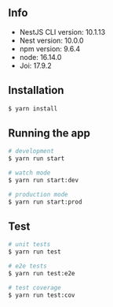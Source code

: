 
## Info

* NestJS CLI version: 10.1.13
* Nest version: 10.0.0
* npm version: 9.6.4
* node: 16.14.0
* Joi: 17.9.2

## Installation

```bash
$ yarn install
```

## Running the app

```bash
# development
$ yarn run start

# watch mode
$ yarn run start:dev

# production mode
$ yarn run start:prod
```

## Test

```bash
# unit tests
$ yarn run test

# e2e tests
$ yarn run test:e2e

# test coverage
$ yarn run test:cov
```
